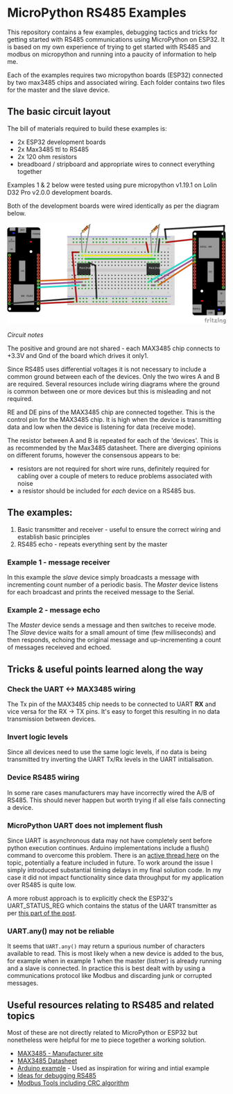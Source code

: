 # MicroPython RS485 Examples

This repository contains a few examples, debugging tactics and tricks for getting started with RS485 communications using MicroPython on ESP32. It is based on my own experience of trying to get started with RS485 and modbus on micropython and running into a paucity of information to help me.

Each of the examples requires two micropython boards (ESP32) connected by two max3485 chips and associated wiring. Each folder contains two files for the master and the slave device. 

## The basic circuit layout

The bill of materials required to build these examples is:
- 2x ESP32 development boards
- 2x Max3485 ttl to RS485
- 2x 120 ohm resistors
- breadboard / stripboard and appropriate wires to connect everything together

Examples 1 & 2 below were tested using pure micropython v1.19.1 on Lolin D32 Pro v2.0.0 development boards. 

Both of the development boards were wired identically as per the diagram below. 

![Fritzing diagram showing basic wiring](MicroPython_RS485_Example.png?raw=true)

*Circuit notes*

The positive and ground are not shared - each MAX3485 chip connects to +3.3V and Gnd of the board which drives it only1. 

Since RS485 uses differential voltages it is not necessary to include a common ground between each of the devices. Only the two wires A and B are required. Several resources include wiring diagrams where the ground is common between one or more devices but this is misleading and not required. 

RE and DE pins of the MAX3485 chip are connected together. This is the control pin for the MAX3485 chip. It is high when the device is transmitting data and low when the device is listening for data (receive mode). 

The resistor between A and B is repeated for each of the 'devices'. This is as recommended by the Max3485 datasheet. There are diverging opinions on different forums, however the consensous appears to be:
- resistors are not required for short wire runs, definitely required for cabling over a couple of meters to reduce problems associated with noise
- a resistor should be included for _each_ device on a RS485 bus. 
 


## The examples:
1. Basic transmitter and receiver - useful to ensure the correct wiring and establish basic principles
2. RS485 echo - repeats everything sent by the master

### Example 1 - message receiver
In this example the *slave* device simply broadcasts a message with incrementing count number of a periodic basis. The *Master* device listens for each broadcast and prints the received message to the Serial. 

### Example 2 - message echo
The *Master* device sends a message and then switches to receive mode. The *Slave* device waits for a small amount of time (few milliseconds) and then responds, echoing the original message and up-incrementing a count of messages receieved and echoed.


## Tricks & useful points learned along the way

### Check the UART <-> MAX3485 wiring

The Tx pin of the MAX3485 chip needs to be connected to UART **RX** and vice versa for the RX -> TX pins. It's easy to forget this resulting in no data transmission between devices. 

### Invert logic levels
Since all devices need to use the same logic levels, if no data is being transmitted try inverting the UART Tx/Rx levels in the UART initialisation.

### Device RS485 wiring
In some rare cases manufacturers may have incorrectly wired the A/B of RS485. This should never happen but worth trying if all else fails connecting a device. 

### MicroPython UART does not implement flush
Since UART is asynchronous data may not have completely sent before python execution continues. Arduino implementations include a flush() command to overcome this problem. There is an [active thread here](https://forum.micropython.org/viewtopic.php?t=5739) on the topic, potentially a feature included in future. To work around the issue I simply introduced substantial timing delays in my final solution code. In my case it did not impact functionality since data throughput for my application over RS485 is quite low. 

A more robust approach is to explicitly check the ESP32's UART_STATUS_REG which contains the status of the UART transmitter as per [this part of the post](https://forum.micropython.org/viewtopic.php?t=5739#p33027).  

### UART.any() may not be reliable
It seems that `UART.any()` may return a spurious number of characters available to read. This is most likely when a new device is added to the bus, for example when in example 1 when the master (listner) is already running and a slave is connected. In practice this is best dealt with by using a communications protocol like Modbus and discarding junk or corrupted messages. 


## Useful resources relating to RS485 and related topics
Most of these are not directly related to MicroPython or ESP32 but nonetheless were helpful for me to piece together a working solution.
- [MAX3485 - Manufacturer site](https://www.maximintegrated.com/en/products/interface/transceivers/MAX3485.html#tech-docs)
- [MAX3485 Datasheet](https://datasheets.maximintegrated.com/en/ds/MAX3483-MAX3491.pdf)
- [Arduino example](https://www.mischianti.org/2020/05/11/interface-arduino-esp8266-esp32-rs-485/) - Used as inspiration for wiring and intial example
- [Ideas for debugging RS485](https://www.sealevel.com/support/how-to-program-and-debug-rs-485-networks/)
- [Modbus Tools including CRC algorithm](https://www.modbustools.com/modbus.html#lrc)
